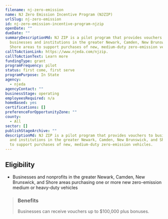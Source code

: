 ```yaml
---
filename: nj-zero-emission
name: NJ Zero Emission Incentive Program (NJZIP)
urlSlug: nj-zero-emission
id: nj-zero-emission-incentive-program-njzip
openDate: ""
dueDate: ""
summaryDescriptionMd: NJ ZIP is a pilot program that provides vouchers to
  businesses and institutions in the greater Newark, Camden, New Brunswick, and
  Shore areas to support purchases of new, medium-duty zero-emission vehicles.
callToActionLink: https://www.njeda.com/njzip.
callToActionText: Learn more
fundingType: grant
programFrequency: pilot
status: first come, first serve
programPurpose: In State
agency:
  - njeda
agencyContact: ""
businessStage: operating
employeesRequired: n/a
homeBased: yes
certifications: []
preferenceForOpportunityZone: ""
county:
  - All
sector: []
publishStageArchive: ""
descriptionMd: NJ ZIP is a pilot program that provides vouchers to businesses
  and institutions in the greater Newark, Camden, New Brunswick, and Shore areas
  to support purchases of new, medium-duty zero-emission vehicles.
---
```


## Eligibility

- Businesses and nonprofits in the greater Newark, Camden, New Brunswick, and Shore areas purchasing one or more new zero-emission medium or heavy-duty vehicles

> ### Benefits
>
> Businesses can receive vouchers up to $100,000 plus bonuses.
